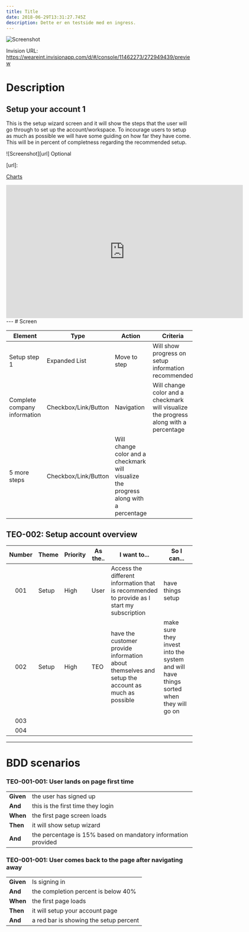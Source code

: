 ```yaml
---
title: Title
date: 2018-06-29T13:31:27.745Z
description: Dette er en testside med en ingress.
---
```

![Screenshot][Picture]

[Picture]: https://weareint.invisionapp.com/static-signed/live-embed/199936544/275207496/1/latest/dN37a9Zh0qyFAzoHlD2Z2z0Zr9mUl8WcKMz1ZYxI2V9lVRRlEwkE5Q804eJAac0qxblEnfcJXVd5X8P5lLUutFglE/1.1.2-2x.png

Invision URL: https://weareint.invisionapp.com/d/#/console/11462273/272949439/preview

# Description
## Setup your account 1
This is the setup wizard screen and it will show the steps that the user will go through to set up the account/workspace. To incourage users to setup as much as possible we will have some guiding on how far they have come. This will be in percent of completness regarding the recommended setup.

![Screenshot][url] Optional

[url]: 

[Charts][Charts URL]

[Charts URL]: ../../Charts/Exports/index.html

<iframe width="640" height="360" src="https://realtimeboard.com/app/embed/o9J_kzAKsVw=/?" frameborder="0" scrolling="no" allowfullscreen></iframe>
---
# Screen

| Element  | Type | Action | Criteria |
| -------- | ---- | ------ | -------- |
| Setup step 1 | Expanded List | Move to step  | Will show progress on setup information recommended |
| Complete company information  |  Checkbox/Link/Button   |  Navigation   | Will change color and a checkmark will visualize the progress along with a percentage |
| 5 more steps | Checkbox/Link/Button | Will change color and a checkmark will visualize the progress along with a percentage |


## TEO-002: Setup account overview
| Number    | Theme    | Priority | As the..  | I want to...  | So I can...|
| :----:    | -----    | -------- | -------------  | ------------  | -----------|
| 001       | Setup   | High     | User           | Access the different information that is recommended to provide as I start my subscription | have things setup |
| 002       | Setup  | High | TEO | have the customer provide information about themselves and setup the account as much as possible | make sure they invest into the system and will have things sorted when they will go on |
| 003 | 
| 004 | 

---

# BDD scenarios

### TEO-001-001: User lands on page first time
| | |
| --- | --- |
| **Given** | the user has signed up |
| **And**   | this is the first time they login
| **When**  | the first page screen loads   
| **Then**  | it will show setup wizard  
| **And**   | the percentage is 15% based on mandatory information provided

### TEO-001-001: User comes back to the page after navigating away
| | |
| --- | --- |
| **Given** | Is signing in
| **And**   | the completion percent is below 40%
| **When**  | the first page loads  
| **Then**  | it will setup your account page   
| **And**   | a red bar is showing the setup percent
